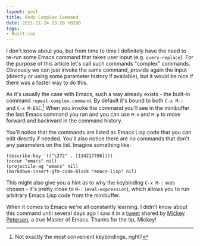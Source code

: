 ```yaml
---
layout: post
title: Redo Complex Command
date: 2021-11-24 13:28 +0200
tags:
- Built-ins
---
```


I don't know about you, but from time to time I definitely have the need to
re-run some Emacs command that takes user input (e.g. `query-replace`).  For the
purpose of this article let's call such commands "complex" commands.
Obviously we can just invoke the same command, provide again the input (directly or using some parameter history if available), but it would be nice if there was
a faster way to do this.

As it's usually the case with Emacs, such a way already exists - the
built-in command `repeat-complex-command`. By default it's bound to both
`C-x M-:` and `C-x M-ESC`.[^1] When you invoke the command you'll see in the
minibuffer the last Emacs command you ran and you can use `M-n` and `M-p` to move
forward and backward in the command history.

You'll notice that the commands are listed as Emacs Lisp code that you can edit
directly if needed. You'll also notice there are no commands that don't any parameters on the list. Imagine something like:

``` emacs-lisp
(describe-key '(("\272" . [134217786])))
(occur "emacs" nil)
(projectile-ag "emacs" nil)
(markdown-insert-gfm-code-block "emacs-lisp" nil)
```

This might also give you a hint as to why the keybinding `C-x M-:` was chosen -
it's pretty close to `M-:` (`eval-expression`), which allows you to run
arbitrary Emacs Lisp code from the minibuffer.

When it comes to Emacs we're all constantly learning. I didn't know about this
command until several days ago I saw it in a
[tweet](https://twitter.com/mickeynp/status/1457826371057639429?s=20) shared by
[Mickey Petersen](https://twitter.com/mickeynp), a true Master of Emacs. Thanks
for the tip, Mickey!

[^1]: Not exactly the most convenient keybindings, right?
